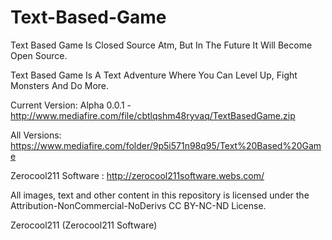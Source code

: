 # Text-Based-Game

Text Based Game Is Closed Source Atm, But In The Future It Will Become Open Source.

Text Based Game Is A Text Adventure Where You Can Level Up, Fight Monsters And Do More.

Current Version: Alpha 0.0.1 - http://www.mediafire.com/file/cbtlqshm48ryvaq/TextBasedGame.zip

All Versions: https://www.mediafire.com/folder/9p5i571n98q95/Text%20Based%20Game

Zerocool211 Software : http://zerocool211software.webs.com/

All images, text and other content in this repository is licensed
under the Attribution-NonCommercial-NoDerivs  CC BY-NC-ND License.

Zerocool211 (Zerocool211 Software)
